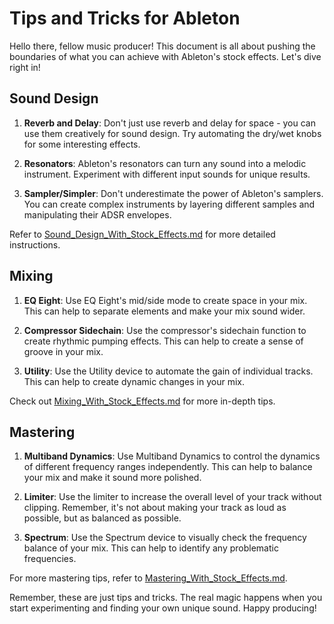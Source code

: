 # Tips and Tricks for Ableton

Hello there, fellow music producer! This document is all about pushing the boundaries of what you can achieve with Ableton's stock effects. Let's dive right in!

## Sound Design

1. **Reverb and Delay**: Don't just use reverb and delay for space - you can use them creatively for sound design. Try automating the dry/wet knobs for some interesting effects.

2. **Resonators**: Ableton's resonators can turn any sound into a melodic instrument. Experiment with different input sounds for unique results.

3. **Sampler/Simpler**: Don't underestimate the power of Ableton's samplers. You can create complex instruments by layering different samples and manipulating their ADSR envelopes.

Refer to [Sound_Design_With_Stock_Effects.md](Sound_Design_With_Stock_Effects.md) for more detailed instructions.

## Mixing

1. **EQ Eight**: Use EQ Eight's mid/side mode to create space in your mix. This can help to separate elements and make your mix sound wider.

2. **Compressor Sidechain**: Use the compressor's sidechain function to create rhythmic pumping effects. This can help to create a sense of groove in your mix.

3. **Utility**: Use the Utility device to automate the gain of individual tracks. This can help to create dynamic changes in your mix.

Check out [Mixing_With_Stock_Effects.md](Mixing_With_Stock_Effects.md) for more in-depth tips.

## Mastering

1. **Multiband Dynamics**: Use Multiband Dynamics to control the dynamics of different frequency ranges independently. This can help to balance your mix and make it sound more polished.

2. **Limiter**: Use the limiter to increase the overall level of your track without clipping. Remember, it's not about making your track as loud as possible, but as balanced as possible.

3. **Spectrum**: Use the Spectrum device to visually check the frequency balance of your mix. This can help to identify any problematic frequencies.

For more mastering tips, refer to [Mastering_With_Stock_Effects.md](Mastering_With_Stock_Effects.md).

Remember, these are just tips and tricks. The real magic happens when you start experimenting and finding your own unique sound. Happy producing!